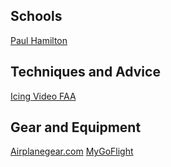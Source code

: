 ## Schools

[Paul Hamilton](https://sportaviationcenter.com/)

## Techniques and Advice

[Icing Video FAA](https://www.youtube.com/watch?v=j_D8tcnL2uQ)

## Gear and Equipment

[Airplanegear.com](http://www.airplanegear.com/?fbclid=IwAR2tO8QljODR1RzKi1N8Z7a8rcHpkKQCRUL1Ggyuow0sRnjNSV3GPh6qNcM)
[MyGoFlight](https://mygoflight.com/)
